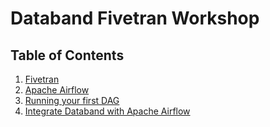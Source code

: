 # Databand Fivetran Workshop


## Table of Contents
1. [Fivetran](https://github.com/databand-ai/DatabandFivetranWorkshop/tree/main/guide/fivetran#fivetran)
2. [Apache Airflow](https://github.com/databand-ai/DatabandFivetranWorkshop/tree/main/guide/apache-airflow#apache-airflow)
3. [Running your first DAG](https://github.com/databand-ai/DatabandFivetranWorkshop/tree/main/guide/dag#running-your-first-dag)
4. [Integrate Databand with Apache Airflow](https://github.com/databand-ai/DatabandFivetranWorkshop/tree/main/guide/databand#integrate-databand-with-apache-airflow-)
